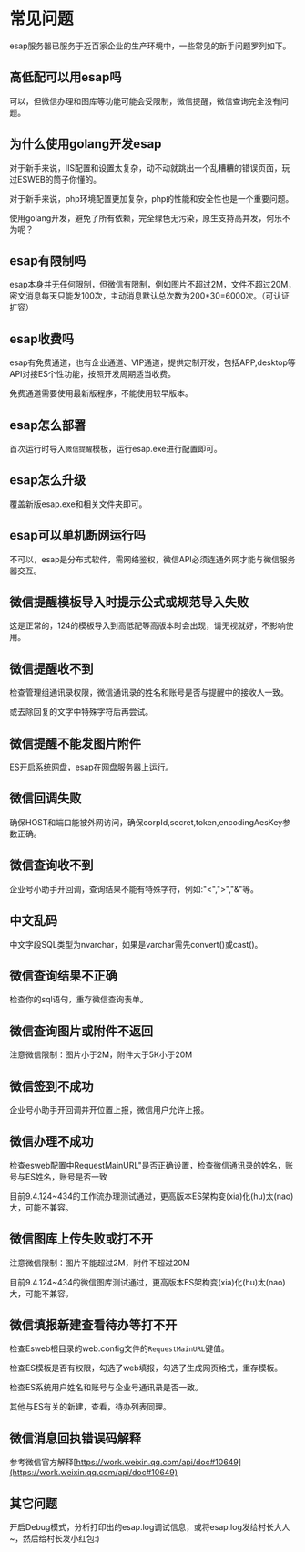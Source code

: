 # 常见问题
esap服务器已服务于近百家企业的生产环境中，一些常见的新手问题罗列如下。

## 高低配可以用esap吗
可以，但微信办理和图库等功能可能会受限制，微信提醒，微信查询完全没有问题。

## 为什么使用golang开发esap
对于新手来说，IIS配置和设置太复杂，动不动就跳出一个乱糟糟的错误页面，玩过ESWEB的筒子你懂的。

对于新手来说，php环境配置更加复杂，php的性能和安全性也是一个重要问题。

使用golang开发，避免了所有依赖，完全绿色无污染，原生支持高并发，何乐不为呢？

## esap有限制吗
esap本身并无任何限制，但微信有限制，例如图片不超过2M，文件不超过20M，密文消息每天只能发100次，主动消息默认总次数为200*30=6000次。（可认证扩容）

## esap收费吗
esap有免费通道，也有企业通道、VIP通道，提供定制开发，包括APP,desktop等API对接ES个性功能，按照开发周期适当收费。

免费通道需要使用最新版程序，不能使用较早版本。

## esap怎么部署
首次运行时导入`微信提醒`模板，运行esap.exe进行配置即可。

## esap怎么升级
覆盖新版esap.exe和相关文件夹即可。

## esap可以单机断网运行吗
不可以，esap是分布式软件，需网络鉴权，微信API必须连通外网才能与微信服务器交互。

## 微信提醒模板导入时提示公式或规范导入失败
这是正常的，124的模板导入到高低配等高版本时会出现，请无视就好，不影响使用。

## 微信提醒收不到
检查管理组通讯录权限，微信通讯录的姓名和账号是否与提醒中的接收人一致。

或去除回复的文字中特殊字符后再尝试。

## 微信提醒不能发图片附件
ES开启系统网盘，esap在网盘服务器上运行。

## 微信回调失败
确保HOST和端口能被外网访问，确保corpId,secret,token,encodingAesKey参数正确。

## 微信查询收不到
企业号小助手开回调，查询结果不能有特殊字符，例如:"<",">","&"等。

## 中文乱码
中文字段SQL类型为nvarchar，如果是varchar需先convert()或cast()。

## 微信查询结果不正确
检查你的sql语句，重存微信查询表单。

## 微信查询图片或附件不返回
注意微信限制：图片小于2M，附件大于5K小于20M

## 微信签到不成功
企业号小助手开回调并开位置上报，微信用户允许上报。

## 微信办理不成功
检查esweb配置中RequestMainURL"是否正确设置，检查微信通讯录的姓名，账号与ES姓名，账号是否一致

目前9.4.124~434的工作流办理测试通过，更高版本ES架构变(xia)化(hu)太(nao)大，可能不兼容。

## 微信图库上传失败或打不开
注意微信限制：图片不能超过2M，附件不超过20M

目前9.4.124~434的微信图库测试通过，更高版本ES架构变(xia)化(hu)太(nao)大，可能不兼容。

## 微信填报新建查看待办等打不开
检查Esweb根目录的web.config文件的`RequestMainURL`键值。

检查ES模板是否有权限，勾选了web填报，勾选了生成网页格式，重存模板。

检查ES系统用户姓名和账号与企业号通讯录是否一致。

其他与ES有关的新建，查看，待办列表同理。

## 微信消息回执错误码解释
参考微信官方解释[https://work.weixin.qq.com/api/doc#10649](https://work.weixin.qq.com/api/doc#10649)

## 其它问题
开启Debug模式，分析打印出的esap.log调试信息，或将esap.log发给村长大人~，然后给村长发小红包:)
